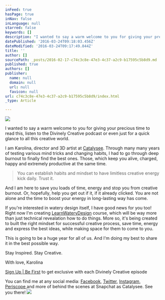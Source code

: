 ```yaml
---
inFeed: true
hasPage: true
inNav: false
inLanguage: null
starred: false
keywords: []
description: "I wanted to say a warm welcome to you for giving your precious time to read this, listen to the Divinely Creative podcast or even just for a quick glance to all this creative world.\_"
datePublished: '2016-03-24T09:18:03.456Z'
dateModified: '2016-03-24T09:17:49.844Z'
title: ''
author: []
sourcePath: _posts/2016-02-17-c74c3c8e-47e3-4c37-a2c9-b17595c5b8d9.md
published: true
authors: []
publisher:
  name: null
  domain: null
  url: null
  favicon: null
url: c74c3c8e-47e3-4c37-a2c9-b17595c5b8d9/index.html
_type: Article

---
```

![](https://the-grid-user-content.s3-us-west-2.amazonaws.com/427c034d-2161-491a-bf20-cf14b646ef1c.jpg)

I wanted to say a warm welcome to you for giving your precious time to read this, listen to the Divinely Creative podcast or even just for a quick glance to all this creative world. 

I am Karolina, director and 3D artist at [Catalysee][0]. Through many many years of testing various mind tricks and changing habits, I had to go through deep burnout to finally find the best ones. Those, which keep you alive, charged, happy and extremely productive at the same time. 
> 
> You can establish habits and mindset to have limitless creative energy kick daily. Trust it.

And I am here to save you loads of time, energy and stop you from creative burnout. Or, hopefully, help you get out if it, if it already clicked. You are not alone and the time to boost your energy in long-lasting way has come. 

If you're interested in watery design itself, I have good news for you too! Right now I'm creating [LearnWateryDesign][1] course, which will be way more than just technical revealation how to do things. More so, it's being created to built the right mindset for successful creative process, save time, energy and express the best ideas, while making space for them to come to you. 

This is going to be a huge year for all of us. And I'm doing my best to share it in the best possible way. 

Stay Inspired. Stay Creative. 

With love, Karolina

[Sign Up | Be First][2] to get exclusive with each Divinely Creative episode

You can find me at any social media: [Facebook][3], [Twitter][4], [Instagram][5], [Periscope ][6]and more of behind the scenes at Snapchat as Catalysee. See you there!
![](https://s3-us-west-2.amazonaws.com/the-grid-img/p/23d0420e9849a4805fc28b436fb993ac0e052557.png)

[0]: http://www.catalysee.com/
[1]: http://www.catalysee.com/c-course.html
[2]: http://eepurl.com/bUVzYj
[3]: https://www.facebook.com/catalyseelive/
[4]: https://twitter.com/Catalysee
[5]: https://www.instagram.com/catalysee.live/
[6]: https://www.periscope.tv/catalysee